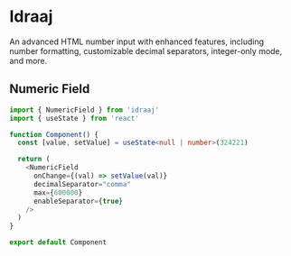 # Idraaj

An advanced HTML number input with enhanced features, including number formatting, customizable decimal separators, integer-only mode, and more.

## Numeric Field

```typescript
import { NumericField } from 'idraaj'
import { useState } from 'react'

function Component() {
  const [value, setValue] = useState<null | number>(324221)

  return (
    <NumericField
      onChange={(val) => setValue(val)}
      decimalSeparator="comma"
      max={600000}
      enableSeparator={true}
    />
  )
}

export default Component
```
